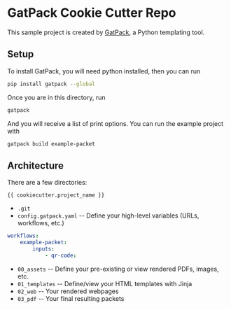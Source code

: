 # GatPack Cookie Cutter Repo

This sample project is created by [GatPack](<>), a Python templating tool.

## Setup

To install GatPack, you will need python installed, then you can run

```bash
pip install gatpack --global
```

Once you are in this directory, run

```bash
gatpack
```

And you will receive a list of print options. You can run the example project with

```bash
gatpack build example-packet
```

## Architecture

There are a few directories:

`{{ cookiecutter.project_name }}`

- `.git`
- `config.gatpack.yaml` -- Define your high-level variables (URLs, workflows, etc.)

```yaml
workflows:
    example-packet:
        inputs:
            - qr-code:
```

<!-- Potentially use Hydra for hierarchical settings? -->

<!-- Should this be JSON to use some kind of schema? -->

<!-- Maybe have some schema be specified per template to be modular. Optionally that is. -->

- `00_assets` -- Define your pre-existing or view rendered PDFs, images, etc.
- `01_templates` -- Define/view your HTML templates with Jinja
- `02_web` -- Your rendered webpages
- `03_pdf` -- Your final resulting packets

